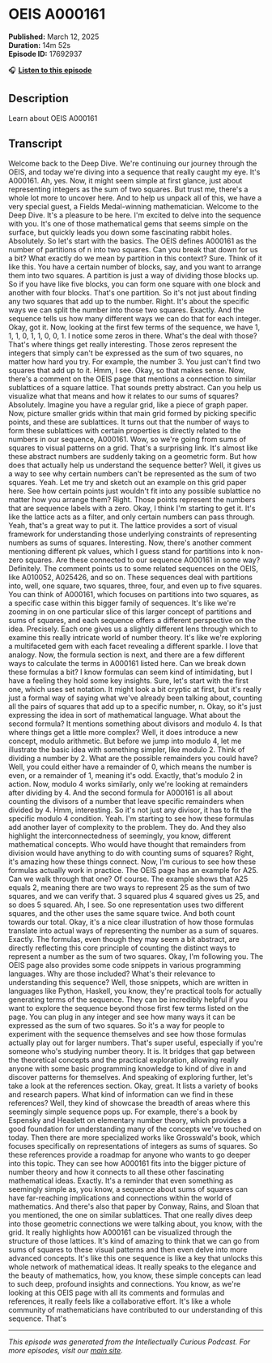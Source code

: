# OEIS A000161

**Published:** March 12, 2025  
**Duration:** 14m 52s  
**Episode ID:** 17692937

🎧 **[Listen to this episode](https://intellectuallycurious.buzzsprout.com/2529712/episodes/17692937-oeis-a000161)**

## Description

Learn about OEIS A000161

## Transcript

Welcome back to the Deep Dive. We're continuing our journey through the OEIS, and today we're diving into a sequence that really caught my eye. It's A000161. Ah, yes. Now, it might seem simple at first glance, just about representing integers as the sum of two squares. But trust me, there's a whole lot more to uncover here. And to help us unpack all of this, we have a very special guest, a Fields Medal-winning mathematician. Welcome to the Deep Dive. It's a pleasure to be here. I'm excited to delve into the sequence with you. It's one of those mathematical gems that seems simple on the surface, but quickly leads you down some fascinating rabbit holes. Absolutely. So let's start with the basics. The OEIS defines A000161 as the number of partitions of n into two squares. Can you break that down for us a bit? What exactly do we mean by partition in this context? Sure. Think of it like this. You have a certain number of blocks, say, and you want to arrange them into two squares. A partition is just a way of dividing those blocks up. So if you have like five blocks, you can form one square with one block and another with four blocks. That's one partition. So it's not just about finding any two squares that add up to the number. Right. It's about the specific ways we can split the number into those two squares. Exactly. And the sequence tells us how many different ways we can do that for each integer. Okay, got it. Now, looking at the first few terms of the sequence, we have 1, 1, 1, 0, 1, 1, 0, 0, 1. I notice some zeros in there. What's the deal with those? That's where things get really interesting. Those zeros represent the integers that simply can't be expressed as the sum of two squares, no matter how hard you try. For example, the number 3. You just can't find two squares that add up to it. Hmm, I see. Okay, so that makes sense. Now, there's a comment on the OEIS page that mentions a connection to similar sublattices of a square lattice. That sounds pretty abstract. Can you help us visualize what that means and how it relates to our sums of squares? Absolutely. Imagine you have a regular grid, like a piece of graph paper. Now, picture smaller grids within that main grid formed by picking specific points, and these are sublattices. It turns out that the number of ways to form these sublattices with certain properties is directly related to the numbers in our sequence, A000161. Wow, so we're going from sums of squares to visual patterns on a grid. That's a surprising link. It's almost like these abstract numbers are suddenly taking on a geometric form. But how does that actually help us understand the sequence better? Well, it gives us a way to see why certain numbers can't be represented as the sum of two squares. Yeah. Let me try and sketch out an example on this grid paper here. See how certain points just wouldn't fit into any possible sublattice no matter how you arrange them? Right. Those points represent the numbers that are sequence labels with a zero. Okay, I think I'm starting to get it. It's like the lattice acts as a filter, and only certain numbers can pass through. Yeah, that's a great way to put it. The lattice provides a sort of visual framework for understanding those underlying constraints of representing numbers as sums of squares. Interesting. Now, there's another comment mentioning different pk values, which I guess stand for partitions into k non-zero squares. Are these connected to our sequence A000161 in some way? Definitely. The comment points us to some related sequences on the OEIS, like A010052, A025426, and so on. These sequences deal with partitions into, well, one square, two squares, three, four, and even up to five squares. You can think of A000161, which focuses on partitions into two squares, as a specific case within this bigger family of sequences. It's like we're zooming in on one particular slice of this larger concept of partitions and sums of squares, and each sequence offers a different perspective on the idea. Precisely. Each one gives us a slightly different lens through which to examine this really intricate world of number theory. It's like we're exploring a multifaceted gem with each facet revealing a different sparkle. I love that analogy. Now, the formula section is next, and there are a few different ways to calculate the terms in A000161 listed here. Can we break down these formulas a bit? I know formulas can seem kind of intimidating, but I have a feeling they hold some key insights. Sure, let's start with the first one, which uses set notation. It might look a bit cryptic at first, but it's really just a formal way of saying what we've already been talking about, counting all the pairs of squares that add up to a specific number, n. Okay, so it's just expressing the idea in sort of mathematical language. What about the second formula? It mentions something about divisors and modulo 4. Is that where things get a little more complex? Well, it does introduce a new concept, modulo arithmetic. But before we jump into modulo 4, let me illustrate the basic idea with something simpler, like modulo 2. Think of dividing a number by 2. What are the possible remainders you could have? Well, you could either have a remainder of 0, which means the number is even, or a remainder of 1, meaning it's odd. Exactly, that's modulo 2 in action. Now, modulo 4 works similarly, only we're looking at remainders after dividing by 4. And the second formula for A000161 is all about counting the divisors of a number that leave specific remainders when divided by 4. Hmm, interesting. So it's not just any divisor, it has to fit the specific modulo 4 condition. Yeah. I'm starting to see how these formulas add another layer of complexity to the problem. They do. And they also highlight the interconnectedness of seemingly, you know, different mathematical concepts. Who would have thought that remainders from division would have anything to do with counting sums of squares? Right, it's amazing how these things connect. Now, I'm curious to see how these formulas actually work in practice. The OEIS page has an example for A25. Can we walk through that one? Of course. The example shows that A25 equals 2, meaning there are two ways to represent 25 as the sum of two squares, and we can verify that. 3 squared plus 4 squared gives us 25, and so does 5 squared. Ah, I see. So one representation uses two different squares, and the other uses the same square twice. And both count towards our total. Okay, it's a nice clear illustration of how those formulas translate into actual ways of representing the number as a sum of squares. Exactly. The formulas, even though they may seem a bit abstract, are directly reflecting this core principle of counting the distinct ways to represent a number as the sum of two squares. Okay, I'm following you. The OEIS page also provides some code snippets in various programming languages. Why are those included? What's their relevance to understanding this sequence? Well, those snippets, which are written in languages like Python, Haskell, you know, they're practical tools for actually generating terms of the sequence. They can be incredibly helpful if you want to explore the sequence beyond those first few terms listed on the page. You can plug in any integer and see how many ways it can be expressed as the sum of two squares. So it's a way for people to experiment with the sequence themselves and see how those formulas actually play out for larger numbers. That's super useful, especially if you're someone who's studying number theory. It is. It bridges that gap between the theoretical concepts and the practical exploration, allowing really anyone with some basic programming knowledge to kind of dive in and discover patterns for themselves. And speaking of exploring further, let's take a look at the references section. Okay, great. It lists a variety of books and research papers. What kind of information can we find in these references? Well, they kind of showcase the breadth of areas where this seemingly simple sequence pops up. For example, there's a book by Espensky and Heaslett on elementary number theory, which provides a good foundation for understanding many of the concepts we've touched on today. Then there are more specialized works like Grosswald's book, which focuses specifically on representations of integers as sums of squares. So these references provide a roadmap for anyone who wants to go deeper into this topic. They can see how A000161 fits into the bigger picture of number theory and how it connects to all these other fascinating mathematical ideas. Exactly. It's a reminder that even something as seemingly simple as, you know, a sequence about sums of squares can have far-reaching implications and connections within the world of mathematics. And there's also that paper by Conway, Rains, and Sloan that you mentioned, the one on similar sublattices. That one really dives deep into those geometric connections we were talking about, you know, with the grid. It really highlights how A000161 can be visualized through the structure of those lattices. It's kind of amazing to think that we can go from sums of squares to these visual patterns and then even delve into more advanced concepts. It's like this one sequence is like a key that unlocks this whole network of mathematical ideas. It really speaks to the elegance and the beauty of mathematics, how, you know, these simple concepts can lead to such deep, profound insights and connections. You know, as we're looking at this OEIS page with all its comments and formulas and references, it really feels like a collaborative effort. It's like a whole community of mathematicians have contributed to our understanding of this sequence. That's

---
*This episode was generated from the Intellectually Curious Podcast. For more episodes, visit our [main site](https://intellectuallycurious.buzzsprout.com).*
